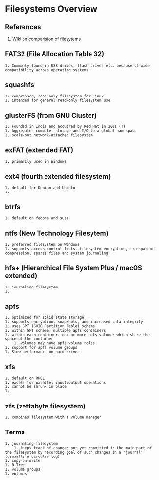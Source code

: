 # Filesystems Overview

## References

1. [Wiki on comparision of filesytems](https://en.wikipedia.org/wiki/Comparison_of_file_systems)

## FAT32 (File Allocation Table 32)
    1. Commonly found in USB drives, flash drives etc. because of wide compatibility across operating systems

## squashfs
    1. compressed, read-only filesystem for Linux
    1. intended for general read-only filesystem use

## glusterFS (from GNU Cluster)
    1. Founded in India and acquired by Red Hat in 2011 (!)
    1. Aggregates compute, storage and I/O to a global namespace
    1. scale-out network-attached filesystem

## exFAT (extended FAT)
    1. primarily used in Windows

## ext4 (fourth extended filesystem)
    1. default for Debian and Ubuntu
    1. 

## btrfs
    1. default on fedora and suse

## ntfs (New Technology Filesytem)
    1. preferred filesystem on Windows
    1. supports access control lists, filesystem encryption, transparent compression, sparse files and system journaling

## hfs+ (Hierarchical File System Plus / macOS extended)
    1. journaling filesystem
    1. 

## apfs
    1. optimized for solid state storage
    1. supports encryption, snapshots, and increased data integrity
    1. uses GPT (GUID Partition Table) scheme
    1. within GPT scheme, multiple apfs containers
    1. within each container, one or more apfs volumes which share the space of the container
        1. volumes may have apfs volume roles
    1. support for apfs volume groups 
    1. Slow performance on hard drives

## xfs
    1. default on RHEL
    1. excels for parallel input/output operations
    1. cannot be shrunk in place
    1. 

## zfs (zettabyte filesystem)
    1. combines filesystem with a volume manager

## Terms
    1. journaling filesystem
        1. keeps track of changes not yet committed to the main part of the filesystem by recording goal of such changes in a 'journal' (ususally a circular log)
    1. copy-on-write
    1. B-Tree
    1. volume groups
    1. volumes
